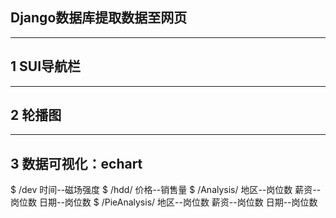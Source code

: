 
## Django数据库提取数据至网页</br>
***
## 1 SUI导航栏</br>
***
## 2 轮播图</br>
***
## 3 数据可视化：echart</br>
   $   /dev   时间--磁场强度
   $   /hdd/  价格--销售量
   $   /Analysis/  地区--岗位数  薪资--岗位数  日期--岗位数
   $   /PieAnalysis/  地区--岗位数  薪资--岗位数  日期--岗位数
